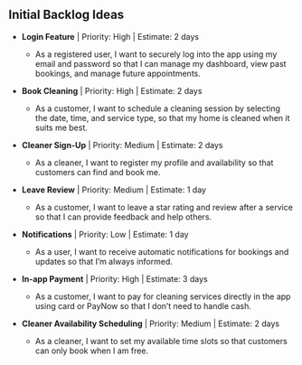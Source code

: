 ## Initial Backlog Ideas

- **Login Feature** | Priority: High | Estimate: 2 days  
  - As a registered user, I want to securely log into the app using my email and password so that I can manage my dashboard, view past bookings, and manage future appointments.

- **Book Cleaning** | Priority: High | Estimate: 2 days  
  - As a customer, I want to schedule a cleaning session by selecting the date, time, and service type, so that my home is cleaned when it suits me best.

- **Cleaner Sign-Up** | Priority: Medium | Estimate: 2 days  
  - As a cleaner, I want to register my profile and availability so that customers can find and book me.

- **Leave Review** | Priority: Medium | Estimate: 1 day  
  - As a customer, I want to leave a star rating and review after a service so that I can provide feedback and help others.

- **Notifications** | Priority: Low | Estimate: 1 day  
  - As a user, I want to receive automatic notifications for bookings and updates so that I’m always informed.

- **In-app Payment** | Priority: High | Estimate: 3 days  
  - As a customer, I want to pay for cleaning services directly in the app using card or PayNow so that I don’t need to handle cash.

- **Cleaner Availability Scheduling** | Priority: Medium | Estimate: 2 days  
  - As a cleaner, I want to set my available time slots so that customers can only book when I am free.

